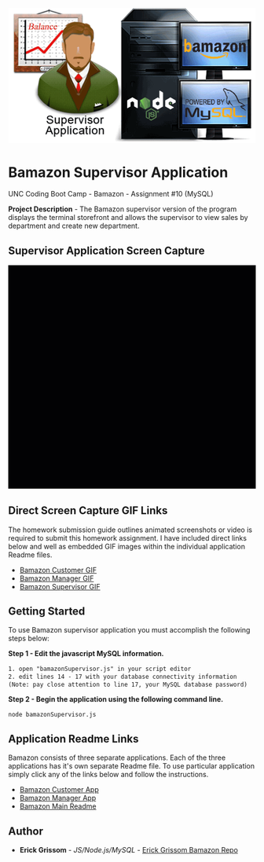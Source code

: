 <p align="center">
<img src="https://github.com/GrissomErick/Bamazon/blob/master/images/bamazonSupervisor.png?raw=true" alt="Project logo"></img>
</p>


# Bamazon Supervisor Application
 UNC Coding Boot Camp - Bamazon - Assignment #10 (MySQL)
 <p></p>
 
**Project Description** - The Bamazon supervisor version of the program displays the terminal storefront and allows the supervisor to view sales by department and create new department.

## Supervisor Application Screen Capture
<img src="https://github.com/GrissomErick/Bamazon/blob/master/images/BamazonSupervisor.gif?raw=true" alt="Customer App GIF"></img>
</p>

## Direct Screen Capture GIF Links
The homework submission guide outlines animated screenshots or video is required to submit this homework assignment. I have included direct links below and well as embedded GIF images within the individual application Readme files.

* <a href="http://s3.amazonaws.com/ewg.uncbc/Bamazon/BamazonCustomer.gif" target="_blank">Bamazon Customer GIF</a>
* <a href="http://s3.amazonaws.com/ewg.uncbc/Bamazon/BamazonManager.gif" target="_blank">Bamazon Manager GIF</a>
* <a href="http://s3.amazonaws.com/ewg.uncbc/Bamazon/BamazonSupervisor.gif" target="_blank">Bamazon Supervisor GIF</a>

## Getting Started
To use Bamazon supervisor application you must accomplish the following steps below:

**Step 1 - Edit the javascript MySQL information.**
```
1. open "bamazonSupervisor.js" in your script editor
2. edit lines 14 - 17 with your database connectivity information
(Note: pay close attention to line 17, your MySQL database password)
```
**Step 2 - Begin the application using the following command line.**
```
node bamazonSupervisor.js
```

## Application Readme Links
Bamazon consists of three separate applications. Each of the three applications has it's own separate Readme file. To use particular  application simply click any of the links below and follow the instructions.

* [Bamazon Customer App](https://github.com/GrissomErick/Bamazon/blob/master/appdocs/Customer.md)
* [Bamazon Manager App](https://github.com/GrissomErick/Bamazon/blob/master/appdocs/Manager.md)
* [Bamazon Main Readme](https://github.com/GrissomErick/Bamazon)

## Author

* **Erick Grissom** - *JS/Node.js/MySQL* - [Erick Grissom Bamazon Repo](https://github.com/GrissomErick/Bamazon)


